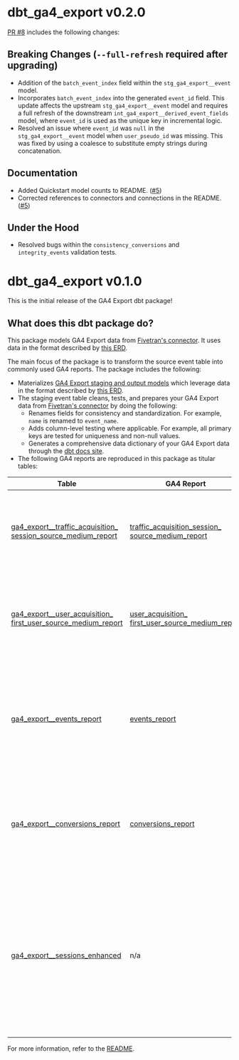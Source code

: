 # dbt_ga4_export v0.2.0
[PR #8](https://github.com/fivetran/dbt_ga4_export/pull/8) includes the following changes:

## Breaking Changes (`--full-refresh` required after upgrading) 
- Addition of the `batch_event_index` field within the `stg_ga4_export__event` model.
- Incorporates `batch_event_index` into the generated `event_id` field. This update affects the upstream `stg_ga4_export__event` model and requires a full refresh of the downstream `int_ga4_export__derived_event_fields` model, where `event_id` is used as the unique key in incremental logic.
- Resolved an issue where `event_id` was `null` in the `stg_ga4_export__event` model when `user_pseudo_id` was missing. This was fixed by using a coalesce to substitute empty strings during concatenation.

## Documentation
- Added Quickstart model counts to README. ([#5](https://github.com/fivetran/dbt_ga4_export/pull/5))
- Corrected references to connectors and connections in the README. ([#5](https://github.com/fivetran/dbt_ga4_export/pull/5))

## Under the Hood
- Resolved bugs within the `consistency_conversions` and `integrity_events` validation tests.

# dbt_ga4_export v0.1.0 
This is the initial release of the GA4 Export dbt package!

## What does this dbt package do?
This package models GA4 Export data from [Fivetran's connector](https://fivetran.com/docs/connectors/applications/google-analytics-4-export). It uses data in the format described by [this ERD](https://fivetran.com/docs/connectors/applications/google-analytics-4-export#schemainformation).

The main focus of the package is to transform the source event table into commonly used GA4 reports. The package includes the following:
  - Materializes [GA4 Export staging and output models](https://fivetran.github.io/dbt_ga4_export/#!/overview/ga4_export_source/models/?g_v=1) which leverage data in the format described by [this ERD](https://fivetran.com/docs/connectors/applications/google-analytics-4-export#schemainformation). 
  - The staging event table cleans, tests, and prepares your GA4 Export data from [Fivetran's connector](https://fivetran.com/docs/connectors/applications/google-analytics-4-export) by doing the following:
    - Renames fields for consistency and standardization. For example, `name` is renamed to `event_name`.
    - Adds column-level testing where applicable. For example, all primary keys are tested for uniqueness and non-null values.
    - Generates a comprehensive data dictionary of your GA4 Export data through the [dbt docs site](https://fivetran.github.io/dbt_ga4_export/).
  - The following GA4 reports are reproduced in this package as titular tables:


| **Table** | **GA4 Report** | **Description**                                                                                                     |
|---------------------|---------------------|---------------------------------------------------------------------------------------------------------------------|
| [ga4_export__traffic_acquisition_ <br> session_source_medium_report](https://fivetran.github.io/dbt_ga4_export/#!/model/model.ga4_export.ga4_export__traffic_acquisition_session_source_medium_report) | [traffic_acquisition_session_ <br> source_medium_report](https://fivetran.com/docs/connectors/applications/google-analytics-4/prebuilt-reports#trafficacquisitionsessionsourcemediumreport) | Tracks metrics including sessions, events, users, and revenue <br> by source and medium. |
| [ga4_export__user_acquisition_ <br> first_user_source_medium_report](https://fivetran.github.io/dbt_ga4_export/#!/model/model.ga4_export.ga4_export__user_acquisition_first_user_source_medium_report) | [user_acquisition_ <br> first_user_source_medium_report](https://fivetran.com/docs/connectors/applications/google-analytics-4/prebuilt-reports#useracquisitionfirstusersourcemediumreport) | Tracks metrics including sessions, events, users, and revenue <br> by first user medium and source. |
| [ga4_export__events_report](https://fivetran.github.io/dbt_ga4_export/#!/model/model.ga4_export.ga4_export__events_report) | [events_report](https://fivetran.com/docs/connectors/applications/google-analytics-4/prebuilt-reports#eventsreport) | Summarizes event counts, revenue generated from events, <br> and user engagement metrics across the app or website. |
| [ga4_export__conversions_report](https://fivetran.github.io/dbt_ga4_export/#!/model/model.ga4_export.ga4_export__conversions_report) | [conversions_report](https://fivetran.com/docs/connectors/applications/google-analytics-4/prebuilt-reports#keyeventsreport) | Tracks key events, user actions, total revenue, and other <br> metrics for key events. Offers insights into conversion behavior. |
| [ga4_export__sessions_enhanced](https://fivetran.github.io/dbt_ga4_export/#!/model/model.ga4_export.ga4_export__sessions_enhanced) | n/a | This is not built off a standard report. It tracks user sessions <br> across the app or website, summarizing session engagement, start and end times, total events, and more to analyze user behavior. |

For more information, refer to the [README](https://github.com/fivetran/dbt_ga4_export/blob/main/README.md).
